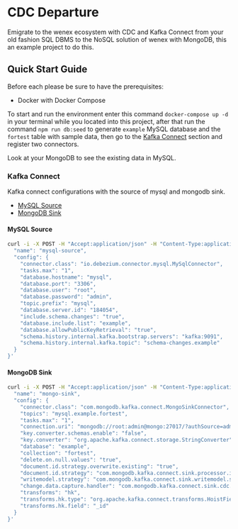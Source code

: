 # CDC Departure

Emigrate to the wenex ecosystem with CDC and Kafka Connect from your old fashion SQL DBMS to the NoSQL solution of wenex with MongoDB, this an example project to do this.

## Quick Start Guide

Before each please be sure to have the prerequisites:

- Docker with Docker Compose

To start and run the environment enter this command `docker-compose up -d` in your terminal while you located into this project, after that run the command `npm run db:seed` to generate `example` MySQL database and the `fortest` table with sample data, then go to the [Kafka Connect](#kafka-connect) section and register two connectors.

Look at your MongoDB to see the existing data in MySQL.

### Kafka Connect

Kafka connect configurations with the source of mysql and mongodb sink.

- [MySQL Source](#mysql-source)
- [MongoDB Sink](#mongodb-sink)

#### MySQL Source

```sh
curl -i -X POST -H "Accept:application/json" -H "Content-Type:application/json" localhost:8083/connectors/ -d '{
  "name": "mysql-source",
  "config": {
    "connector.class": "io.debezium.connector.mysql.MySqlConnector",
    "tasks.max": "1",
    "database.hostname": "mysql",
    "database.port": "3306",
    "database.user": "root",
    "database.password": "admin",
    "topic.prefix": "mysql",
    "database.server.id": "184054",
    "include.schema.changes": "true",
    "database.include.list": "example",
    "database.allowPublicKeyRetrieval": "true",
    "schema.history.internal.kafka.bootstrap.servers": "kafka:9091",
    "schema.history.internal.kafka.topic": "schema-changes.example"
  }
}'
```

#### MongoDB Sink

```sh
curl -i -X POST -H "Accept:application/json" -H "Content-Type:application/json" localhost:8083/connectors/ -d '{
  "name": "mongo-sink",
  "config": {
    "connector.class": "com.mongodb.kafka.connect.MongoSinkConnector",
    "topics": "mysql.example.fortest",
    "tasks.max": "1",
    "connection.uri": "mongodb://root:admin@mongo:27017/?authSource=admin",
    "key.converter.schemas.enable": "false",
    "key.converter": "org.apache.kafka.connect.storage.StringConverter",
    "database": "example",
    "collection": "fortest",
    "delete.on.null.values": "true",
    "document.id.strategy.overwrite.existing": "true",
    "document.id.strategy": "com.mongodb.kafka.connect.sink.processor.id.strategy.ProvidedInKeyStrategy",
    "writemodel.strategy": "com.mongodb.kafka.connect.sink.writemodel.strategy.InsertOneDefaultStrategy",
    "change.data.capture.handler": "com.mongodb.kafka.connect.sink.cdc.debezium.rdbms.mysql.MysqlHandler",
    "transforms": "hk",
    "transforms.hk.type": "org.apache.kafka.connect.transforms.HoistField$Key",
    "transforms.hk.field": "_id"
  }
}'
```
